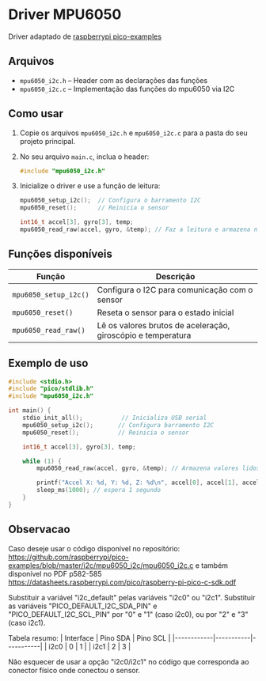 # Driver MPU6050

Driver adaptado de [raspberrypi pico-examples](https://github.com/raspberrypi/pico-examples/blob/master/i2c/mpu6050_i2c/mpu6050_i2c.c)

## Arquivos

- `mpu6050_i2c.h` – Header com as declarações das funções
- `mpu6050_i2c.c` – Implementação das funções do mpu6050 via I2C

## Como usar

1. Copie os arquivos `mpu6050_i2c.h` e `mpu6050_i2c.c` para a pasta do seu projeto principal.
2. No seu arquivo `main.c`, inclua o header:

   ```c
   #include "mpu6050_i2c.h"

3. Inicialize o driver e use a função de leitura:

   ```c
   mpu6050_setup_i2c();  // Configura o barramento I2C
   mpu6050_reset();      // Reinicia o sensor

   int16_t accel[3], gyro[3], temp;
   mpu6050_read_raw(accel, gyro, &temp); // Faz a leitura e armazena nas variaveis

## Funções disponíveis

| Função                | Descrição                                               |
|---------------------- |-------------------------------------------------------- |
| `mpu6050_setup_i2c()` | Configura o I2C para comunicação com o sensor           |
| `mpu6050_reset()`     | Reseta o sensor para o estado inicial                   |
| `mpu6050_read_raw()`  | Lê os valores brutos de aceleração, giroscópio e temperatura |


## Exemplo de uso

```c
#include <stdio.h>
#include "pico/stdlib.h"
#include "mpu6050_i2c.h"

int main() {
    stdio_init_all();           // Inicializa USB serial
    mpu6050_setup_i2c();       // Configura barramento I2C
    mpu6050_reset();           // Reinicia o sensor

    int16_t accel[3], gyro[3], temp;

    while (1) {
        mpu6050_read_raw(accel, gyro, &temp); // Armazena valores lidos nas variaveis

        printf("Accel X: %d, Y: %d, Z: %d\n", accel[0], accel[1], accel[2]);
        sleep_ms(1000); // espera 1 segundo
    }
}
```

## Observacao

Caso deseje usar o código disponível no repositório:
https://github.com/raspberrypi/pico-examples/blob/master/i2c/mpu6050_i2c/mpu6050_i2c.c
e também disponível no PDF p582-585
https://datasheets.raspberrypi.com/pico/raspberry-pi-pico-c-sdk.pdf

Substituir a variável "i2c_default" pelas variáveis "i2c0" ou "i2c1".
Substituir as variáveis  "PICO_DEFAULT_I2C_SDA_PIN" e "PICO_DEFAULT_I2C_SCL_PIN" por "0" e "1" (caso i2c0), ou por "2" e "3" (caso i2c1).

Tabela resumo:
| Interface  | Pino SDA  | Pino SCL  |
|------------|-----------|-----------|
| i2c0       | 0         | 1         |
| i2c1       | 2         | 3         |

Não esquecer de usar a opção "i2c0/i2c1" no código que corresponda ao conector físico onde conectou o sensor.
